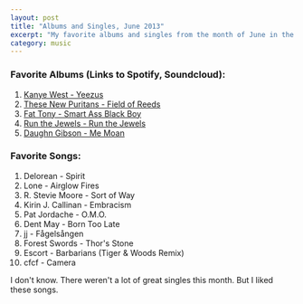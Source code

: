 ```yaml
---
layout: post
title: "Albums and Singles, June 2013"
excerpt: "My favorite albums and singles from the month of June in the 2013th year. "
category: music
---
```


### Favorite Albums (Links to Spotify, Soundcloud):
1. [Kanye West - Yeezus](http://open.spotify.com/album/7D2NdGvBHIavgLhmcwhluK)
1. [These New Puritans - Field of Reeds](https://soundcloud.com/these-new-puritans/sets/field-of-reeds)
1. [Fat Tony - Smart Ass Black Boy](http://open.spotify.com/album/2aei2h2Bxeuf5eDrUoabxv)
1. [Run the Jewels - Run the Jewels](https://open.spotify.com/album/0hVXUOlozgihW44G4Il0Gu)
1. [Daughn Gibson - Me Moan](https://soundcloud.com/subpop/sets/daughn-gibson-me-moan)

### Favorite Songs:
1. Delorean - Spirit
1. Lone - Airglow Fires
1. R. Stevie Moore - Sort of Way
1. Kirin J. Callinan - Embracism
1. Pat Jordache - O.M.O.
1. Dent May - Born Too Late
1. jj - Fågelsången
1. Forest Swords - Thor's Stone
1. Escort - Barbarians (Tiger & Woods Remix)
1. cfcf - Camera

I don't know. There weren't a lot of great singles this month. But I liked these songs.
